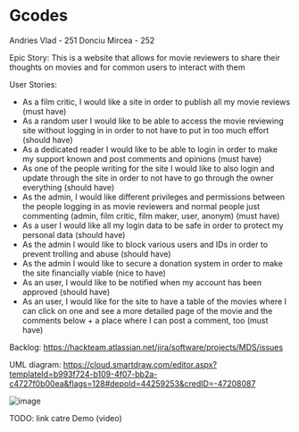 <h1> Gcodes </h1>

Andries Vlad - 251
Donciu Mircea - 252

Epic Story: This is a website that allows for movie reviewers to share their thoughts on movies and for common users to interact with them

User Stories: 

- As a film critic, I would like a site in order to publish all my movie reviews (must have)
- As a random user I would like to be able to access the movie reviewing site without logging in in order to not have to put in too much effort (should have)
- As a dedicated reader I would like to be able to login in order to make my support known and post comments and opinions (must have)
- As one of the people writing for the site I would like to also login and update through the site in order to not have to go through the owner everything (should have)
- As the admin, I would like different privileges and permissions between the people logging in as movie reviewers and normal people just commenting (admin, film critic, film maker, user, anonym) (must have)
- As a user I would like all my login data to be safe in order to protect my personal data (should have)
- As the admin I would like to block various users and IDs in order to prevent trolling and abuse (should have)
- As the admin I would like to secure a donation system in order to make the site financially viable (nice to have)
- As an user, I would like to be notified when my account has been approved (should have)
- As an user, I would like for the site to have a table of the movies where I can click on one and see a more detailed page of the movie and the comments below + a place where I can post a comment, too (must have)

Backlog: https://hackteam.atlassian.net/jira/software/projects/MDS/issues

UML diagram: https://cloud.smartdraw.com/editor.aspx?templateId=b993f724-b109-4f07-bb2a-c4727f0b00ea&flags=128#depoId=44259253&credID=-47208087

![image](https://user-images.githubusercontent.com/53442538/234018590-6b77ae07-de42-437f-bbf4-07e0ec873d68.png)



TODO:
link catre Demo (video)
